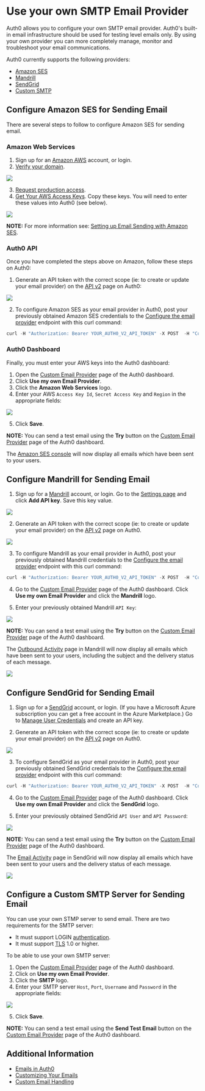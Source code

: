 # Use your own SMTP Email Provider

Auth0 allows you to configure your own SMTP email provider. Auth0's built-in email infrastructure should be used for testing level emails only. By using your own provider you can more completely manage, monitor and troubleshoot your email communications.

Auth0 currently supports the following providers:

* [Amazon SES](#configure-amazon-ses-for-sending-email)
* [Mandrill](#configure-mandrill-for-sending-email)
* [SendGrid](#configure-sendgrid-for-sending-email)
* [Custom SMTP](#configure-a-custom-smtp-server-for-sending-email)

## Configure Amazon SES for Sending Email

There are several steps to follow to configure Amazon SES for sending email.

### Amazon Web Services

1. Sign up for an [Amazon AWS](http://aws.amazon.com/ses/) account, or login.
2. [Verify your domain](http://docs.aws.amazon.com/ses/latest/DeveloperGuide/verify-domains.html).

  ![](/media/articles/email/providers/ses-verify.png)

3. [Request production access](https://docs.aws.amazon.com/ses/latest/DeveloperGuide/request-production-access.html?icmpid=docs_ses_console).
4. [Get Your AWS Access Keys](http://docs.aws.amazon.com/ses/latest/DeveloperGuide/get-aws-keys.html). Copy these keys. You will need to enter these values into Auth0 (see below).

  ![](/media/articles/email/providers/aws-keys.png)

**NOTE:** For more information see: [Setting up Email Sending with Amazon SES](http://docs.aws.amazon.com/ses/latest/DeveloperGuide/setting-up-ses.html).

### Auth0 API

Once you have completed the steps above on Amazon, follow these steps on Auth0: 

1. Generate an API token with the correct scope (ie: to create or update your email provider) on the [API v2](/api/v2) page on Auth0:

  ![](/media/articles/email/providers/token-generator.png)

2. To configure Amazon SES as your email provider in Auth0, post your previously obtained Amazon SES credentials to the [Configure the email provider](/api/v2#!/Emails/post_provider) endpoint with this curl command:

```js
curl -H "Authorization: Bearer YOUR_AUTH0_V2_API_TOKEN" -X POST  -H "Content-Type: application/json" -d '{ "name": "ses", "credentials": { "accessKeyId": "YOUR_AWS_ACCESS_KEY_ID", "secretAccessKey": "YOUR_AWS_SECRET_ACCESS_KEY", "region": "YOUR_AWS_DEFAULT_REGION" } }' https://${account.tenant}.auth0.com/api/v2/emails/provider
```

### Auth0 Dashboard

Finally, you must enter your AWS keys into the Auth0 dashboard:

1. Open the [Custom Email Provider](${uiURL}/#/emails/provider) page of the Auth0 dashboard.
2. Click **Use my own Email Provider**.
3. Click the **Amazon Web Services** logo.
4. Enter your AWS `Access Key Id`, `Secret Access Key` and `Region` in the appropriate fields:

  ![](/media/articles/email/providers/enter-keys.png)

5. Click **Save**.

  **NOTE:** You can send a test email using the **Try** button on the [Custom Email Provider](${uiURL}/#/emails/provider) page of the Auth0 dashboard. 

The [Amazon SES console](https://console.aws.amazon.com/ses) will now display all emails which have been sent to your users.

## Configure Mandrill for Sending Email

1. Sign up for a [Mandrill](https://www.mandrill.com/signup/) account, or login. Go to the [Settings page](https://mandrillapp.com/settings) and click **Add API key**. Save this key value.

  ![](/media/articles/email/providers/mandrill-keygen.png)

2. Generate an API token with the correct scope (ie: to create or update your email provider) on the [API v2](/api/v2) page on Auth0.

  ![](/media/articles/email/providers/token-generator.png)

3. To configure Mandrill as your email provider in Auth0, post your previously obtained Mandrill credentials to the [Configure the email provider](/api/v2#!/Emails/post_provider) endpoint with this curl command:

  ```js
curl -H "Authorization: Bearer YOUR_AUTH0_V2_API_TOKEN" -X POST  -H "Content-Type: application/json" -d '{"name":"mandrill","credentials":{"api_key":"YOUR_MANDRILL_API_KEY"}}' https://${account.tenant}.auth0.com/api/v2/emails/provider
  ```

4. Go to the [Custom Email Provider](${uiURL}/#/emails/provider) page of the Auth0 dashboard. Click **Use my own Email Provider** and click the **Mandrill** logo.

5. Enter your previously obtained Mandrill `API Key`:

  ![](/media/articles/email/providers/mandrill-key.png)


  **NOTE:** You can send a test email using the **Try** button on the [Custom Email Provider](${uiURL}/#/emails/provider) page of the Auth0 dashboard. 

The [Outbound Activity](https://mandrillapp.com/activity) page in Mandrill will now display all emails which have been sent to your users, including the subject and the delivery status of each message.

![](/media/articles/email/providers/email-mandrill-monitoring.png)

## Configure SendGrid for Sending Email

1. Sign up for a [SendGrid](https://sendgrid.com/pricing) account, or login. (If you have a Microsoft Azure subscription you can get a free account in the Azure Marketplace.) Go to [Manage User Credentials](https://app.sendgrid.com/settings/credentials) and create an API key.

2. Generate an API token with the correct scope (ie: to create or update your email provider) on the [API v2](/api/v2) page on Auth0.

  ![](/media/articles/email/providers/token-generator.png)

3. To configure SendGrid as your email provider in Auth0, post your previously obtained SendGrid credentials to the [Configure the email provider](/api/v2#!/Emails/post_provider) endpoint with this curl command:

  ```js
curl -H "Authorization: Bearer YOUR_AUTH0_V2_API_TOKEN" -X POST  -H "Content-Type: application/json" -d '{"name":"sendgrid","credentials":{"api_user":"YOUR_SENDGRID_API_USER","api_key":"YOUR_SENDGRID_API_KEY"}}' https://${account.tenant}.auth0.com/api/v2/emails/provider
  ```

4. Go to the [Custom Email Provider](${uiURL}/#/emails/provider) page of the Auth0 dashboard. Click **Use my own Email Provider** and click the **SendGrid** logo.

5. Enter your previously obtained SendGrid `API User` and `API Password`:

  ![](/media/articles/email/providers/sendgrid-key.png)


  **NOTE:** You can send a test email using the **Try** button on the [Custom Email Provider](${uiURL}/#/emails/provider) page of the Auth0 dashboard. 

The [Email Activity](https://sendgrid.com/logs/index) page in SendGrid will now display all emails which have been sent to your users and the delivery status of each message.

![](/media/articles/email/providers/email-sendgrid-monitoring.png)

## Configure a Custom SMTP Server for Sending Email

You can use your own STMP server to send email. There are two requirements for the SMTP server:

* It must support LOGIN [authentication](https://en.wikipedia.org/wiki/SMTP_Authentication).
* It must support [TLS](https://en.wikipedia.org/wiki/STARTTLS) 1.0 or higher.

To be able to use your own SMTP server:

1. Open the [Custom Email Provider](${uiURL}/#/emails/provider) page of the Auth0 dashboard.
2. Click on **Use my own Email Provider**.
3. Click the **SMTP** logo.
4. Enter your SMTP server `Host`, `Port`, `Username` and `Password` in the appropriate fields:

  ![](/media/articles/email/providers/enter-smtp-data.png)

5. Click **Save**.

  **NOTE:** You can send a test email using the **Send Test Email** button on the [Custom Email Provider](${uiURL}/#/emails/provider) page of the Auth0 dashboard.

## Additional Information

- [Emails in Auth0](/email)
- [Customizing Your Emails](/email/templates)
- [Custom Email Handling](/email/custom)
